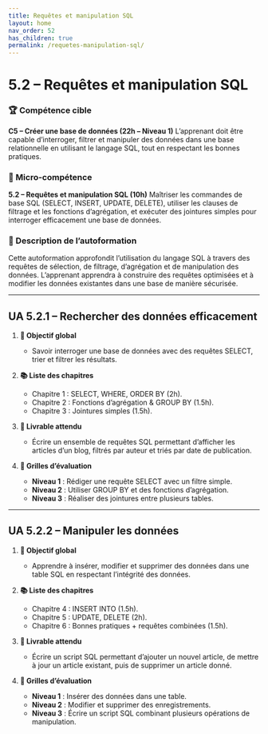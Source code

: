 ```yaml
---
title: Requêtes et manipulation SQL
layout: home
nav_order: 52
has_children: true
permalink: /requetes-manipulation-sql/
---
```


# 5.2 – Requêtes et manipulation SQL

### 🏆 Compétence cible

**C5 – Créer une base de données (22h – Niveau 1)**
L’apprenant doit être capable d’interroger, filtrer et manipuler des données dans une base relationnelle en utilisant le langage SQL, tout en respectant les bonnes pratiques.

### 🧩 Micro-compétence

**5.2 – Requêtes et manipulation SQL (10h)**
Maîtriser les commandes de base SQL (SELECT, INSERT, UPDATE, DELETE), utiliser les clauses de filtrage et les fonctions d’agrégation, et exécuter des jointures simples pour interroger efficacement une base de données.

### 📝 Description de l’autoformation

Cette autoformation approfondit l’utilisation du langage SQL à travers des requêtes de sélection, de filtrage, d’agrégation et de manipulation des données. L’apprenant apprendra à construire des requêtes optimisées et à modifier les données existantes dans une base de manière sécurisée.

---

## UA 5.2.1 – Rechercher des données efficacement

1. **🎯 Objectif global**

   * Savoir interroger une base de données avec des requêtes SELECT, trier et filtrer les résultats.

2. **📚 Liste des chapitres**

   * Chapitre 1 : SELECT, WHERE, ORDER BY (2h).
   * Chapitre 2 : Fonctions d’agrégation & GROUP BY (1.5h).
   * Chapitre 3 : Jointures simples (1.5h).

3. **📄 Livrable attendu**

   * Écrire un ensemble de requêtes SQL permettant d’afficher les articles d’un blog, filtrés par auteur et triés par date de publication.

4. **🧪 Grilles d’évaluation**

   * **Niveau 1** : Rédiger une requête SELECT avec un filtre simple.
   * **Niveau 2** : Utiliser GROUP BY et des fonctions d’agrégation.
   * **Niveau 3** : Réaliser des jointures entre plusieurs tables.

---

## UA 5.2.2 – Manipuler les données

1. **🎯 Objectif global**

   * Apprendre à insérer, modifier et supprimer des données dans une table SQL en respectant l’intégrité des données.

2. **📚 Liste des chapitres**

   * Chapitre 4 : INSERT INTO (1.5h).
   * Chapitre 5 : UPDATE, DELETE (2h).
   * Chapitre 6 : Bonnes pratiques + requêtes combinées (1.5h).

3. **📄 Livrable attendu**

   * Écrire un script SQL permettant d’ajouter un nouvel article, de mettre à jour un article existant, puis de supprimer un article donné.

4. **🧪 Grilles d’évaluation**

   * **Niveau 1** : Insérer des données dans une table.
   * **Niveau 2** : Modifier et supprimer des enregistrements.
   * **Niveau 3** : Écrire un script SQL combinant plusieurs opérations de manipulation.

